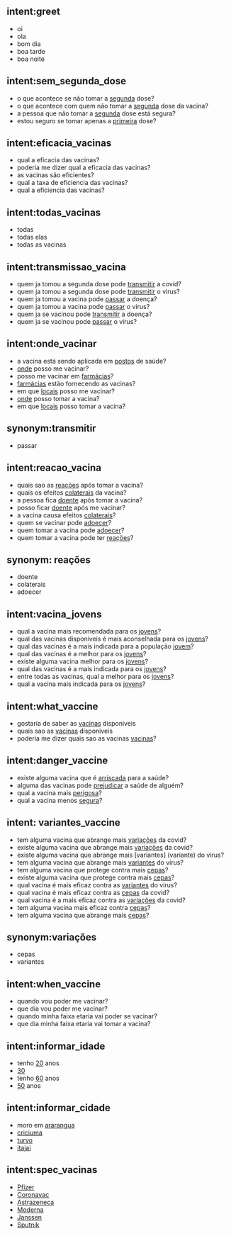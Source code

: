 ## intent:greet
- oi
- ola
- bom dia
- boa tarde
- boa noite

## intent:sem_segunda_dose
- o que acontece se não tomar a [segunda](second) dose?
- o que acontece com quem não tomar a [segunda](second) dose da vacina?
- a pessoa que não tomar a [segunda](second) dose está segura?
- estou seguro se tomar apenas a [primeira](second) dose?

## intent:eficacia_vacinas
- qual a eficacia das vacinas?
- poderia me dizer qual a eficacia das vacinas?
- as vacinas são eficientes? 
- qual a taxa de eficiencia das vacinas?
- qual a eficiencia das vacinas?

## intent:todas_vacinas
- todas
- todas elas
- todas as vacinas



## intent:transmissao_vacina
- quem ja tomou a segunda dose pode [transmitir](transmissao) a covid?
- quem ja tomou a segunda dose pode [transmitir](transmissao) o virus?
- quem ja tomou a vacina pode [passar](transmissao) a doença?
- quem ja tomou a vacina pode [passar](transmissao) o virus?
- quem ja se vacinou pode [transmitir](transmissao) a doença?
- quem ja se vacinou pode [passar](transmissao) o virus?

## intent:onde_vacinar
- a vacina está sendo aplicada em [postos](where) de saúde?
- [onde](where) posso me vacinar?
- posso me vacinar em [farmácias](where)?
- [farmácias](where) estão fornecendo as vacinas?
- em que [locais](where) posso me vacinar?
- [onde](where) posso tomar a vacina?
- em que [locais](where) posso tomar a vacina?


## synonym:transmitir
- passar

## intent:reacao_vacina

- quais sao as [reações](reação) após tomar a vacina?
- quais os efeitos [colaterais](reação) da vacina?
- a pessoa fica [doente](reação) após tomar a vacina?
- posso ficar [doente](reação) após me vacinar?
- a vacina causa efeitos [colaterais](reação)?
- quem se vacinar pode [adoecer](reação)?
- quem tomar a vacina pode [adoecer](reaçao)?
- quem tomar a vacina pode ter [reações](reação)?

## synonym: reações
- doente
- colaterais
- adoecer

## intent:vacina_jovens
- qual a vacina mais recomendada para os [jovens](young)?
- qual das vacinas disponiveis é mais aconselhada para os [jovens](young)?
- qual das vacinas é a mais indicada para a população [jovem](young)?
- qual das vacinas é a melhor para os [jovens](young)?
- existe alguma vacina melhor para os [jovens](young)?
- qual das vacinas é a mais indicada para os [jovens](young)?
- entre todas as vacinas, qual a melhor para os [jovens](young)?
- qual a vacina mais indicada para os [jovens](young)?


## intent:what_vaccine
- gostaria de saber as [vacinas](vaccine) disponiveis 
- quais sao as [vacinas](vaccine) disponiveis 
- poderia me dizer quais sao as vacinas [vacinas](vaccine)?



## intent:danger_vaccine
- existe alguma vacina que é [arriscada](safe) para a saúde?
- alguma das vacinas pode [prejudicar](safe) a saúde de alguém?
- qual a vacina mais [perigosa](safe)?
- qual a vacina menos [segura](safe)?



## intent: variantes_vaccine
- tem alguma vacina que abrange mais [variações](variante) da covid?
- existe alguma vacina que abrange mais [variações](variante) da covid?
- existe alguma vacina que abrange mais [variantes] (variante) do virus?
- tem alguma vacina que abrange mais [variantes](variante) do virus?
- tem alguma vacina que protege contra mais [cepas](variante)?
- existe alguma vacina que protege contra mais [cepas](variante)?
- qual vacina é mais eficaz contra as [variantes](variante) do virus?
- qual vacina é mais eficaz contra as [cepas](variante) da covid?
- qual vacina é a mais eficaz contra as [variações](variante) da covid?
- tem alguma vacina mais eficaz contra [cepas](variante)?
- tem alguma vacina que abrange mais [cepas](variante)?
## synonym:variações
- cepas
- variantes


## intent:when_vaccine
- quando vou poder me vacinar?
- que dia vou poder me vacinar?
- quando minha faixa etaria vai poder se vacinar?
- que dia minha faixa etaria vai tomar a vacina?



## intent:informar_idade
- tenho [20](idade) anos
- [30](idade)
- tenho [60](idade) anos
- [50](idade) anos

## intent:informar_cidade
- moro em [ararangua](cidade)
- [criciuma](cidade)
- [turvo](cidade)
- [itajai](cidade)

## intent:spec_vacinas

- [Pfizer](eficacia)
- [Coronavac](eficacia)
- [Astrazeneca](eficacia)
- [Moderna](eficacia)
- [Janssen](eficacia)
- [Sputnik](eficaci)



